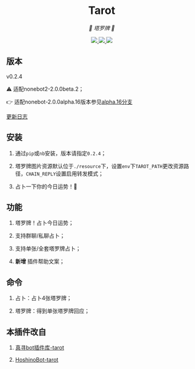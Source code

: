 <div align="center">

# Tarot

<!-- prettier-ignore-start -->
<!-- markdownlint-disable-next-line MD036 -->
_🔮 塔罗牌 🔮_
<!-- prettier-ignore-end -->

</div>

<p align="center">
  
  <a href="https://github.com/KafCoppelia/nonebot_plugin_tarot/blob/beta/LICENSE">
    <img src="https://img.shields.io/badge/license-MIT-informational">
  </a>
  
  <a href="https://github.com/nonebot/nonebot2">
    <img src="https://img.shields.io/badge/nonebot2-2.0.0beta.2-green">
  </a>
  
  <a href="">
    <img src="https://img.shields.io/badge/release-v0.2.4-orange">
  </a>
  
</p>

</p>

## 版本

v0.2.4

⚠ 适配nonebot2-2.0.0beta.2；

👉 适配nonebot-2.0.0alpha.16版本参见[alpha.16分支](https://github.com/KafCoppelia/nonebot_plugin_tarot/tree/alpha.16)

[更新日志](https://github.com/KafCoppelia/nonebot_plugin_tarot/releases/tag/v0.2.4)

## 安装

1. 通过`pip`或`nb`安装，版本请指定`0.2.4`；

2. 塔罗牌图片资源默认位于`./resource`下，设置`env`下`TAROT_PATH`更改资源路径，`CHAIN_REPLY`设置启用转发模式；

3. 占卜一下你的今日运势！🥳

## 功能

1. 塔罗牌！占卜今日运势；

2. 支持群聊/私聊占卜；

3. 支持单张/全套塔罗牌占卜；

4. **新增** 插件帮助文案；

## 命令

1. 占卜：占卜4张塔罗牌；

2. 塔罗牌：得到单张塔罗牌回应；

## 本插件改自

1. [真寻bot插件库-tarot](https://github.com/AkashiCoin/nonebot_plugins_zhenxun_bot)

2. [HoshinoBot-tarot](https://github.com/haha114514/tarot_hoshino)
